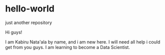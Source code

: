 # hello-world
just another repository

Hi guys!

I am Kabiru Nata'ala by name, and i am new here.
I will need all help i could get from you guys. I am learning to become a Data Scientist.
